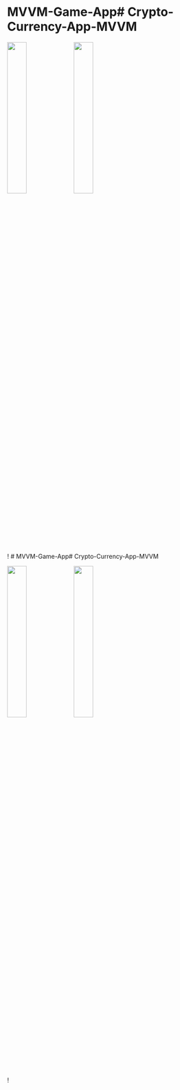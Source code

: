 # MVVM-Game-App# Crypto-Currency-App-MVVM
<p float="left">
<img src="https://user-images.githubusercontent.com/76806086/235922115-c8f07389-d9e9-473e-8ebf-5108939097a4.png" width="30%" height="30%" />
<img src="https://user-images.githubusercontent.com/76806086/235922136-2fe06f90-0822-471f-8bf3-ebeaad71257b.png
" width="30%" height="30%" />
</p>!
# MVVM-Game-App# Crypto-Currency-App-MVVM
<p float="left">
<img src="https://user-images.githubusercontent.com/76806086/235922147-800f68eb-0398-4de4-b2a2-6b53fa1ceefa.png
" width="30%" height="30%" />
<img src="https://user-images.githubusercontent.com/76806086/235922150-2b84cba6-3223-4a91-83ea-58191cd50b20.png
" width="30%" height="30%" />
</p>!
